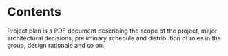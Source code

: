 # Contents

Project plan is a PDF document describing the scope of the project, major architectural decisions, 
preliminary schedule and distribution of roles in the group, design rationale and so on. 
